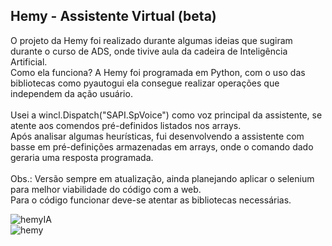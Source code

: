 ## Hemy - Assistente Virtual (beta)
O projeto da Hemy foi realizado durante algumas ideias que sugiram durante o curso de ADS, onde tivive aula da cadeira de Inteligência Artificial. </br>
Como ela funciona? A Hemy foi programada em Python, com o uso das bibliotecas como pyautogui ela consegue realizar operações que independem da ação usuário. </br></br>
Usei a wincl.Dispatch("SAPI.SpVoice") como voz principal da assistente, se atente aos comendos pré-definidos listados nos arrays.</br>
Após analisar algumas heurísticas, fui desenvolvendo a assistente com basse em pré-definições armazenadas em arrays, onde o comando dado geraria uma resposta programada.</br></br>
Obs.: Versão sempre em atualização, ainda planejando aplicar o selenium para melhor viabilidade do código com a web.
</br>
Para o código funcionar deve-se atentar as bibliotecas necessárias. </br>



![hemyIA](https://github.com/JonaThFelix/HemyIA/assets/123984244/86ec1a54-cad0-4d69-8780-a54b1a4623a9)
</br>
![hemy](https://github.com/JonaThFelix/HemyIA/assets/123984244/7054ea85-3324-4144-b313-3d5a7f8e1be4)
